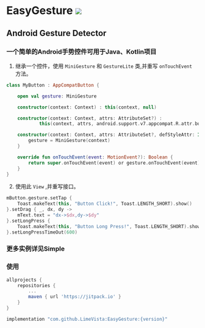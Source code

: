 # EasyGesture [![](https://jitpack.io/v/LimeVista/EasyGesture.svg)](https://jitpack.io/#LimeVista/EasyGesture)
## Android Gesture Detector
### 一个简单的Android手势控件可用于Java、Kotlin项目  
1. 继承一个控件，使用 <code>MiniGesture</code> 和 <code>GestureLite</code> 类,并重写 <code>onTouchEvent</code> 方法。
```kotlin
class MyButton : AppCompatButton {

    open val gesture: MiniGesture

    constructor(context: Context) : this(context, null)

    constructor(context: Context, attrs: AttributeSet?) :
            this(context, attrs, android.support.v7.appcompat.R.attr.buttonStyle)

    constructor(context: Context, attrs: AttributeSet?, defStyleAttr: Int) : super(context, attrs, defStyleAttr) {
        gesture = MiniGesture(context)
    }

    override fun onTouchEvent(event: MotionEvent?): Boolean {
        return super.onTouchEvent(event) or gesture.onTouchEvent(event)
    }
}
```
2. 使用此 `View` ,并重写接口。  
```kotlin
mButton.gesture.setTap {
    Toast.makeText(this, "Button Click!", Toast.LENGTH_SHORT).show()
}.setDrag { _, dx, dy ->
    mText.text = "dx->$dx,dy->$dy"
}.setLongPress {
    Toast.makeText(this, "Button Long Press!", Toast.LENGTH_SHORT).show()
}.setLongPressTimeOut(600)
```
### 更多实例详见Simple

### 使用
```groovy
allprojects {
	repositories {
		...
		maven { url 'https://jitpack.io' }
	}
}

implementation "com.github.LimeVista:EasyGesture:{version}"
```
